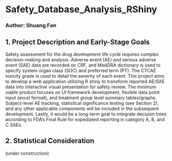# Safety_Database_Analysis_RShiny
### Author: Shuang Fan

## 1.	Project Description and Early-Stage Goals
Safety assessment for the drug development life cycle requires complex decision-making and analysis. Adverse event (AE) and serious adverse event (SAE) data are recorded on CRF, and MedDRA dictionary is used to specify system organ class (SOC) and preferred term (PT). The CTCAE toxicity grade is used to detail the severity of each event.
This project aims to develop a web application utilizing R shiny to transform reported AE/SAE data into interactive visual presentation for safety review. The minimum viable product focuses on UI framework development, flexible data point input (excel format), and treatment group level summary tables/graphs. Subject-level AE tracking, statistical significance testing (see Section 2), and any other applicable components will be included in the subsequent development. Lastly, it would be a long-term goal to integrate decision trees according to FDA’s Final Rule for expediated reporting in category A, B, and C SAEs.

## 2. Statistical Consideration
(under construction)
